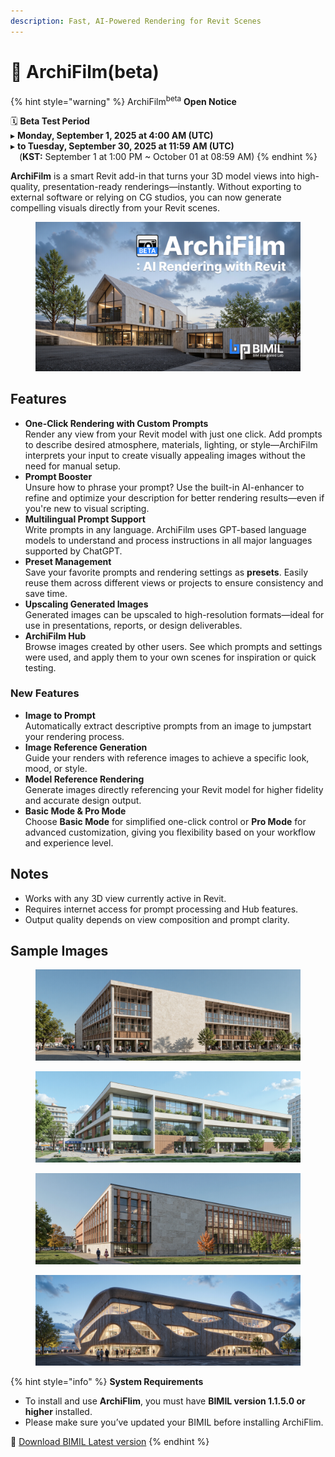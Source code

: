 ```yaml
---
description: Fast, AI-Powered Rendering for Revit Scenes
---
```


# 📢 ArchiFilm(beta)

{% hint style="warning" %}
ArchiFilm<sup>beta</sup> **Open Notice**

🗓️ **Beta Test Period**\
▸ **Monday, September 1, 2025 at 4:00 AM (UTC)**\
▸ **to Tuesday, September 30, 2025 at 11:59 AM (UTC)**\
 (**KST:** September 1 at 1:00 PM \~ October 01 at 08:59 AM)
{% endhint %}

**ArchiFilm** is a smart Revit add-in that turns your 3D model views into high-quality, presentation-ready renderings—instantly. Without exporting to external software or relying on CG studios, you can now generate compelling visuals directly from your Revit scenes.

<figure><img src="../../.gitbook/assets/Frame 1904.jpg" alt=""><figcaption></figcaption></figure>

## **Features**

* **One-Click Rendering with Custom Prompts**\
  Render any view from your Revit model with just one click. Add prompts to describe desired atmosphere, materials, lighting, or style—ArchiFilm interprets your input to create visually appealing images without the need for manual setup.
* **Prompt Booster**\
  Unsure how to phrase your prompt? Use the built-in AI-enhancer to refine and optimize your description for better rendering results—even if you're new to visual scripting.
* **Multilingual Prompt Support**\
  Write prompts in any language. ArchiFilm uses GPT-based language models to understand and process instructions in all major languages supported by ChatGPT.
* **Preset Management**\
  Save your favorite prompts and rendering settings as **presets**. Easily reuse them across different views or projects to ensure consistency and save time.
* **Upscaling Generated Images**\
  Generated images can be upscaled to high-resolution formats—ideal for use in presentations, reports, or design deliverables.
* **ArchiFilm Hub**\
  Browse images created by other users. See which prompts and settings were used, and apply them to your own scenes for inspiration or quick testing.

### New Features

* **Image to Prompt**\
  Automatically extract descriptive prompts from an image to jumpstart your rendering process.
* **Image Reference Generation**\
  Guide your renders with reference images to achieve a specific look, mood, or style.
* **Model Reference Rendering**\
  Generate images directly referencing your Revit model for higher fidelity and accurate design output.
* **Basic Mode & Pro Mode**\
  Choose **Basic Mode** for simplified one-click control or **Pro Mode** for advanced customization, giving you flexibility based on your workflow and experience level.

## **Notes**

* Works with any 3D view currently active in Revit.
* Requires internet access for prompt processing and Hub features.
* Output quality depends on view composition and prompt clarity.

## Sample Images

<figure><img src="../../.gitbook/assets/ArchiFilm_Image_20250725185003.jpg" alt=""><figcaption></figcaption></figure>

<figure><img src="../../.gitbook/assets/ArchiFilm_Image_20250812131712.jpg" alt=""><figcaption></figcaption></figure>

<figure><img src="../../.gitbook/assets/ArchiFilm_Image_20250725184735.jpg" alt=""><figcaption></figcaption></figure>

<figure><img src="../../.gitbook/assets/ArchiFilm_Image_20250731170043.jpg" alt=""><figcaption></figcaption></figure>

{% hint style="info" %}
**System Requirements**

* To install and use **ArchiFlim**, you must have **BIMIL version 1.1.5.0 or higher** installed.
* Please make sure you’ve updated your BIMIL before installing ArchiFlim.

&#x20;🔗 [Download BIMIL Latest version](https://bimil.bimpeers.com/)
{% endhint %}
